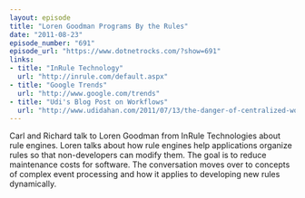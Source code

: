 ```yaml
---
layout: episode
title: "Loren Goodman Programs By the Rules"
date: "2011-08-23"
episode_number: "691"
episode_url: "https://www.dotnetrocks.com/?show=691"
links:
- title: "InRule Technology"
  url: "http://inrule.com/default.aspx"
- title: "Google Trends"
  url: "http://www.google.com/trends"
- title: "Udi's Blog Post on Workflows"
  url: "http://www.udidahan.com/2011/07/13/the-danger-of-centralized-workflows/"
---
```


Carl and Richard talk to Loren Goodman from InRule Technologies about rule engines. Loren talks about how rule engines help applications organize rules so that non-developers can modify them. The goal is to reduce maintenance costs for software. The conversation moves over to concepts of complex event processing and how it applies to developing new rules dynamically.
